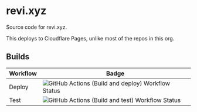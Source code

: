 # revi.xyz

Source code for revi.xyz.

This deploys to Cloudflare Pages, unlike most of the repos in this org.

## Builds

<!-- prettier-ignore -->
| Workflow | Badge |
| ---- | ---- |
| Deploy | ![GitHub Actions (Build and deploy) Workflow Status](https://img.shields.io/github/actions/workflow/status/revinet/revi.xyz/deploy-cloudflare-pages.yml) |
| Test | ![GitHub Actions (Build and test) Workflow Status](https://img.shields.io/github/actions/workflow/status/revinet/revi.xyz/test-cloudflare-pages.yml) |
